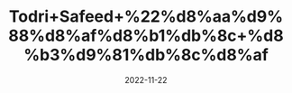 ---
title: 'Todri+Safeed+%22%d8%aa%d9%88%d8%af%d8%b1%db%8c+%d8%b3%d9%81%db%8c%d8%af'
date: '2022-11-22' 
metatag: '' 
inventory: '0' 
draft: false 
# meta description 
shortDescripton: 'White+Tudri+Seeds%22++The+seeds+contain+mucilage%2c+a+fatty+oil%2c+two+crystalline+colouring+matters+and+a+volatile+oil+which+yields+methyl+isopropyl+and+4-methylthiobutyl+isothiocyanates.+Beta+%e2%80%93+sitosterol+is+present+in+fatty+oil.'
description: 'Seed+%d8%aa%d8%ae%d9%85++%d8%a8%db%8c%d8%ac'
longdescription: ''
tags: ''
brand: ''
subCategory: ''
unit: '10 gm-Pk'
sellCount: '0'
featured: True
# product Price
price: '30.0'
# Product Short Description
shortDescription: 'White+Tudri+Seeds%22++The+seeds+contain+mucilage%2c+a+fatty+oil%2c+two+crystalline+colouring+matters+and+a+volatile+oil+which+yields+methyl+isopropyl+and+4-methylthiobutyl+isothiocyanates.+Beta+%e2%80%93+sitosterol+is+present+in+fatty+oil.'
productID: '3A20B6A7-0C2D-ED11-9968-005056B3A416'
type: 'products'
category: 'Seed+%d8%aa%d8%ae%d9%85++%d8%a8%db%8c%d8%ac' 
thumnailproduct: 'https://eraconnect.blob.core.windows.net/product-images/aminsaddiquidawakhana/3A20B6A7-0C2D-ED11-9968-005056B3A416.webp' 
images:
  - image: 'https://eraconnect.blob.core.windows.net/product-images/aminsaddiquidawakhana/3A20B6A7-0C2D-ED11-9968-005056B3A416.webp'  
Variants:
---
